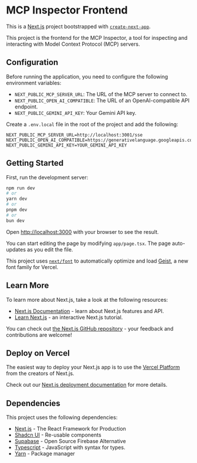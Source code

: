 # MCP Inspector Frontend

This is a [Next.js](https://nextjs.org) project bootstrapped with [`create-next-app`](https://nextjs.org/docs/app/api-reference/cli/create-next-app).

This project is the frontend for the MCP Inspector, a tool for inspecting and interacting with Model Context Protocol (MCP) servers.

## Configuration

Before running the application, you need to configure the following environment variables:

- `NEXT_PUBLIC_MCP_SERVER_URL`: The URL of the MCP server to connect to.
- `NEXT_PUBLIC_OPEN_AI_COMPATIBLE`: The URL of an OpenAI-compatible API endpoint.
- `NEXT_PUBLIC_GEMINI_API_KEY`: Your Gemini API key.

Create a `.env.local` file in the root of the project and add the following:

```
NEXT_PUBLIC_MCP_SERVER_URL=http://localhost:3001/sse
NEXT_PUBLIC_OPEN_AI_COMPATIBLE=https://generativelanguage.googleapis.com/v1beta/openai/chat/completions
NEXT_PUBLIC_GEMINI_API_KEY=YOUR_GEMINI_API_KEY
```

## Getting Started

First, run the development server:

```bash
npm run dev
# or
yarn dev
# or
pnpm dev
# or
bun dev
```

Open [http://localhost:3000](http://localhost:3000) with your browser to see the result.

You can start editing the page by modifying `app/page.tsx`. The page auto-updates as you edit the file.

This project uses [`next/font`](https://nextjs.org/docs/app/building-your-application/optimizing/fonts) to automatically optimize and load [Geist](https://vercel.com/font), a new font family for Vercel.

## Learn More

To learn more about Next.js, take a look at the following resources:

- [Next.js Documentation](https://nextjs.org/docs) - learn about Next.js features and API.
- [Learn Next.js](https://nextjs.org/learn) - an interactive Next.js tutorial.

You can check out [the Next.js GitHub repository](https://github.com/vercel/next.js) - your feedback and contributions are welcome!

## Deploy on Vercel

The easiest way to deploy your Next.js app is to use the [Vercel Platform](https://vercel.com/new?utm_medium=default-template&filter=next.js&utm_source=create-next-app&utm_campaign=create-next-app-readme) from the creators of Next.js.

Check out our [Next.js deployment documentation](https://nextjs.org/docs/app/building-your-application/deploying) for more details.

## Dependencies

This project uses the following dependencies:

- [Next.js](https://nextjs.org) - The React Framework for Production
- [Shadcn UI](https://ui.shadcn.com/) - Re-usable components
- [Supabase](https://supabase.com/) - Open Source Firebase Alternative
- [Typescript](https://www.typescriptlang.org/) - JavaScript with syntax for types.
- [Yarn](https://yarnpkg.com/) - Package manager
